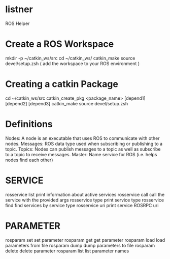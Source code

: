 # listner
ROS Helper

# Create a ROS Workspace
mkdir -p ~/catkin_ws/src
cd ~/catkin_ws/
catkin_make
source devel/setup.zsh  ( add the workspace to your ROS environment )
# Creating a catkin Package
cd ~/catkin_ws/src
catkin_create_pkg <package_name> [depend1] [depend2] [depend3]
catkin_make
source devel/setup.zsh
# Definitions
Nodes: A node is an executable that uses ROS to
communicate with other nodes.
Messages: ROS data type used when subscribing or publishing to a topic.
Topics: Nodes can publish messages to a topic as well as subscribe to a
topic to receive messages.
Master: Name service for ROS (i.e. helps nodes find each other)
# SERVICE
rosservice list         print information about active services
rosservice call         call the service with the provided args
rosservice type         print service type
rosservice find         find services by service type
rosservice uri          print service ROSRPC uri
# PARAMETER
rosparam set            set parameter
rosparam get            get parameter
rosparam load           load parameters from file
rosparam dump           dump parameters to file
rosparam delete         delete parameter
rosparam list           list parameter names
